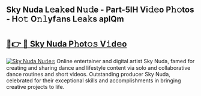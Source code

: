 ## Sky Nuda L𝚎a𝚔ed N𝚞𝚍e - Part-5lH Vi𝚍𝚎o P𝚑𝚘tos - H𝚘𝚝 O𝚗𝚕yf𝚊ns L𝚎a𝚔s aplQm

# <h2><a href="http://kf7zky.oniu.top/?m=Sky+Nuda">🔗👉 🔴 Sky Nuda P𝚑ot𝚘𝚜 V𝚒d𝚎o</a></h2>

[![Sky Nuda Nu𝚍e𝚜](https://i.imgur.com/0qMVB7G.gif)](http://kf7zky.oniu.top/?m=Sky+Nuda)
Online entertainer and digital artist Sky Nuda, famed for creating and sharing dance and lifestyle content via solo and collaborative dance routines and short videos. Outstanding producer Sky Nuda, celebrated for their exceptional skills and accomplishments in bringing creative projects to life.  
